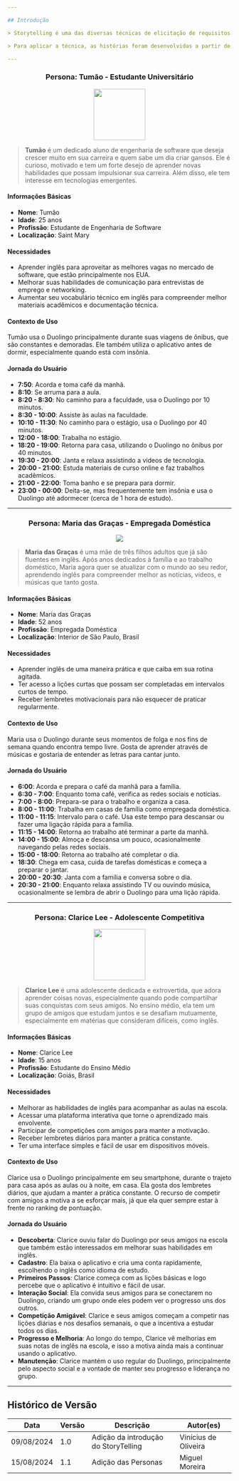 ```yaml
---

## Introdução

> Storytelling é uma das diversas técnicas de elicitação de requisitos. Nessa abordagem, é contada uma pequena história que ilustra como o usuário utiliza a aplicação em sua rotina diária. Por meio dessa narrativa, é possível identificar diversos requisitos para cada contexto em que o usuário interage com o aplicativo, como necessidades específicas, desafios enfrentados e as expectativas de uso.

> Para aplicar a técnica, as histórias foram desenvolvidas a partir de jornadas do usuário, utilizando personas para caracterizar o perfil das pessoas que atuarão na história. As personas ajudam a contextualizar os cenários, permitindo uma compreensão mais profunda dos diferentes tipos de usuários e suas interações com o sistema. Essa técnica é particularmente eficaz para explorar requisitos subjetivos e descobrir novas funcionalidades que podem melhorar a experiência do usuário, garantindo que o desenvolvimento do software esteja alinhado com as necessidades reais dos usuários.

---
```


<center>

### Persona: Tumão - Estudante Universitário

</center>

<center>
    <img src="../../assets/images/tumao.jpeg" style="width:12vw"/> 
</center>

> **Tumão** é um dedicado aluno de engenharia de software que deseja crescer muito em sua carreira e quem sabe um dia criar gansos. Ele é curioso, motivado e tem um forte desejo de aprender novas habilidades que possam impulsionar sua carreira. Além disso, ele tem interesse em tecnologias emergentes.

#### Informações Básicas
- **Nome**: Tumão
- **Idade**: 25 anos
- **Profissão**: Estudante de Engenharia de Software
- **Localização**: Saint Mary

#### Necessidades
- Aprender inglês para aproveitar as melhores vagas no mercado de software, que estão principalmente nos EUA.
- Melhorar suas habilidades de comunicação para entrevistas de emprego e networking.
- Aumentar seu vocabulário técnico em inglês para compreender melhor materiais acadêmicos e documentação técnica.

#### Contexto de Uso
Tumão usa o Duolingo principalmente durante suas viagens de ônibus, que são constantes e demoradas. Ele também utiliza o aplicativo antes de dormir, especialmente quando está com insônia.

#### Jornada do Usuário
- **7:50**: Acorda e toma café da manhã.
- **8:10**: Se arruma para a aula.
- **8:20 - 8:30**: No caminho para a faculdade, usa o Duolingo por 10 minutos.
- **8:30 - 10:00**: Assiste às aulas na faculdade.
- **10:10 - 11:30**: No caminho para o estágio, usa o Duolingo por 40 minutos.
- **12:00 - 18:00**: Trabalha no estágio.
- **18:20 - 19:00**: Retorna para casa, utilizando o Duolingo no ônibus por 40 minutos.
- **19:30 - 20:00**: Janta e relaxa assistindo a vídeos de tecnologia.
- **20:00 - 21:00**: Estuda materiais de curso online e faz trabalhos acadêmicos.
- **21:00 - 22:00**: Toma banho e se prepara para dormir.
- **23:00 - 00:00**: Deita-se, mas frequentemente tem insônia e usa o Duolingo até adormecer (cerca de 1 hora de estudo).

---

<center>

### Persona: Maria das Graças - Empregada Doméstica

</center>

<center>
    <img src="../../assets/images/maria.jpg"/> 
</center>

> **Maria das Graças** é uma mãe de três filhos adultos que já são fluentes em inglês. Após anos dedicados à família e ao trabalho doméstico, Maria agora quer se atualizar com o mundo ao seu redor, aprendendo inglês para compreender melhor as notícias, vídeos, e músicas que tanto gosta.

#### Informações Básicas
- **Nome**: Maria das Graças
- **Idade**: 52 anos
- **Profissão**: Empregada Doméstica
- **Localização**: Interior de São Paulo, Brasil

#### Necessidades
- Aprender inglês de uma maneira prática e que caiba em sua rotina agitada.
- Ter acesso a lições curtas que possam ser completadas em intervalos curtos de tempo.
- Receber lembretes motivacionais para não esquecer de praticar regularmente.

#### Contexto de Uso
Maria usa o Duolingo durante seus momentos de folga e nos fins de semana quando encontra tempo livre. Gosta de aprender através de músicas e gostaria de entender as letras para cantar junto.

#### Jornada do Usuário
- **6:00**: Acorda e prepara o café da manhã para a família.
- **6:30 - 7:00**: Enquanto toma café, verifica as redes sociais e notícias.
- **7:00 - 8:00**: Prepara-se para o trabalho e organiza a casa.
- **8:00 - 11:00**: Trabalha em casas de família como empregada doméstica.
- **11:00 - 11:15**: Intervalo para o café. Usa este tempo para descansar ou fazer uma ligação rápida para a família.
- **11:15 - 14:00**: Retorna ao trabalho até terminar a parte da manhã.
- **14:00 - 15:00**: Almoça e descansa um pouco, ocasionalmente navegando pelas redes sociais.
- **15:00 - 18:00**: Retorna ao trabalho até completar o dia.
- **18:30**: Chega em casa, cuida de tarefas domésticas e começa a preparar o jantar.
- **20:00 - 20:30**: Janta com a família e conversa sobre o dia.
- **20:30 - 21:00**: Enquanto relaxa assistindo TV ou ouvindo música, ocasionalmente se lembra de abrir o Duolingo para uma lição rápida.

---

<center>

### Persona: Clarice Lee - Adolescente Competitiva

</center>

<center>
    <img src="../../assets/images/clarice.jpeg" style="width:12vw"/> 
</center>

> **Clarice Lee** é uma adolescente dedicada e extrovertida, que adora aprender coisas novas, especialmente quando pode compartilhar suas conquistas com seus amigos. No ensino médio, ela tem um grupo de amigos que estudam juntos e se desafiam mutuamente, especialmente em matérias que consideram difíceis, como inglês.

#### Informações Básicas
- **Nome**: Clarice Lee
- **Idade**: 15 anos
- **Profissão**: Estudante do Ensino Médio
- **Localização**: Goiás, Brasil

#### Necessidades
- Melhorar as habilidades de inglês para acompanhar as aulas na escola.
- Acessar uma plataforma interativa que torne o aprendizado mais envolvente.
- Participar de competições com amigos para manter a motivação.
- Receber lembretes diários para manter a prática constante.
- Ter uma interface simples e fácil de usar em dispositivos móveis.

#### Contexto de Uso
Clarice usa o Duolingo principalmente em seu smartphone, durante o trajeto para casa após as aulas ou à noite, em casa. Ela gosta dos lembretes diários, que ajudam a manter a prática constante. O recurso de competir com amigos a motiva a se esforçar mais, já que ela quer sempre estar à frente no ranking de pontuação.

#### Jornada do Usuário
- **Descoberta**: Clarice ouviu falar do Duolingo por seus amigos na escola que também estão interessados em melhorar suas habilidades em inglês.
- **Cadastro**: Ela baixa o aplicativo e cria uma conta rapidamente, escolhendo o inglês como idioma de estudo.
- **Primeiros Passos**: Clarice começa com as lições básicas e logo percebe que o aplicativo é intuitivo e fácil de usar.
- **Interação Social**: Ela convida seus amigos para se conectarem no Duolingo, criando um grupo onde eles podem ver o progresso uns dos outros.
- **Competição Amigável**: Clarice e seus amigos começam a competir nas lições diárias e nos desafios semanais, o que a incentiva a estudar todos os dias.
- **Progresso e Melhoria**: Ao longo do tempo, Clarice vê melhorias em suas notas de inglês na escola, e isso a motiva ainda mais a continuar usando o aplicativo.
- **Manutenção**: Clarice mantém o uso regular do Duolingo, principalmente pelo aspecto social e a vontade de manter seu progresso e liderança no grupo.

---

## Histórico de Versão

| Data       | Versão | Descrição                             | Autor(es)            |
|------------|--------|---------------------------------------|----------------------|
| 09/08/2024 | 1.0    | Adição da introdução do StoryTelling  | Vinícius de Oliveira |
| 15/08/2024 | 1.1    | Adição das Personas  | Miguel Moreira |
